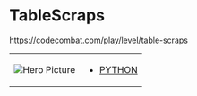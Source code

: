 # TableScraps 

https://codecombat.com/play/level/table-scraps
<table>
<tr>
<td>

![Hero Picture](hero.png?raw=true "Hero Picture")

</td>
<td>
<ul>
<li>

[PYTHON](TableScraps.py)

</li>
</td>
</tr>
<table>